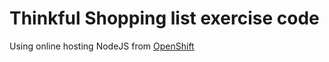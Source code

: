 # Thinkful Shopping list exercise code

Using online hosting NodeJS from [OpenShift](http://www.openshift.com)


